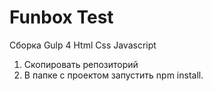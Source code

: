 # Funbox Test
Cборка Gulp 4
Html
Css
Javascript

1. Скопировать репозиторий
2. В папке с проектом запустить npm install.
